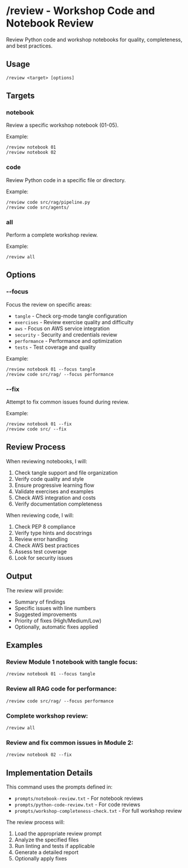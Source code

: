 # /review - Workshop Code and Notebook Review

Review Python code and workshop notebooks for quality, completeness, and best practices.

## Usage

```
/review <target> [options]
```

## Targets

### notebook <number>
Review a specific workshop notebook (01-05).

Example:
```
/review notebook 01
/review notebook 02
```

### code <path>
Review Python code in a specific file or directory.

Example:
```
/review code src/rag/pipeline.py
/review code src/agents/
```

### all
Perform a complete workshop review.

Example:
```
/review all
```

## Options

### --focus <area>
Focus the review on specific areas:
- `tangle` - Check org-mode tangle configuration
- `exercises` - Review exercise quality and difficulty
- `aws` - Focus on AWS service integration
- `security` - Security and credentials review
- `performance` - Performance and optimization
- `tests` - Test coverage and quality

Example:
```
/review notebook 01 --focus tangle
/review code src/rag/ --focus performance
```

### --fix
Attempt to fix common issues found during review.

Example:
```
/review notebook 01 --fix
/review code src/ --fix
```

## Review Process

When reviewing notebooks, I will:
1. Check tangle support and file organization
2. Verify code quality and style
3. Ensure progressive learning flow
4. Validate exercises and examples
5. Check AWS integration and costs
6. Verify documentation completeness

When reviewing code, I will:
1. Check PEP 8 compliance
2. Verify type hints and docstrings
3. Review error handling
4. Check AWS best practices
5. Assess test coverage
6. Look for security issues

## Output

The review will provide:
- Summary of findings
- Specific issues with line numbers
- Suggested improvements
- Priority of fixes (High/Medium/Low)
- Optionally, automatic fixes applied

## Examples

### Review Module 1 notebook with tangle focus:
```
/review notebook 01 --focus tangle
```

### Review all RAG code for performance:
```
/review code src/rag/ --focus performance
```

### Complete workshop review:
```
/review all
```

### Review and fix common issues in Module 2:
```
/review notebook 02 --fix
```

## Implementation Details

This command uses the prompts defined in:
- `prompts/notebook-review.txt` - For notebook reviews
- `prompts/python-code-review.txt` - For code reviews
- `prompts/workshop-completeness-check.txt` - For full workshop review

The review process will:
1. Load the appropriate review prompt
2. Analyze the specified files
3. Run linting and tests if applicable
4. Generate a detailed report
5. Optionally apply fixes